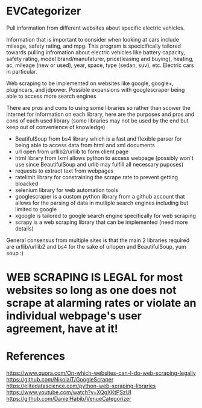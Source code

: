 # EVCategorizer

Pull information from different websites about specific electric vehicles.

Information that is important to consider when looking at cars include mileage, safety rating, and mpg. This program is
specicifically tailored towards pulling infromation about electric vehicles like battery capacity, safety rating, model
brand/manufaturer, price(leasing and buying), heating, ac, mileage (new or used), year, space, type (sedan, suv), etc. Electric cars in particular.

Web scraping to be implemented on websites like google, google+, plugincars, and jdpower.
Possible expansions with googlescraper being able to access more search engines

There are pros and cons to using some libraries so rather than scower the internet for information on each library,
here are the purposes and pros and cons of each used library (some libraries may not be used by the end but
keep out of convenience of knowledge)


- BeatifulSoup from bs4 library which is a fast and flexible parser for being able to access data from html and xml documents
- url open from urllib2/urllib to form client page
- html library from lxml allows python to access webpage (possibly won't use since BeautifulSoup and urlib may fulfill all necessary puposes)
- requests to extract text from webpages
- ratelimit library for constraining the scrape rate to prevent getting bloacked
- selenium library for web automation tools
- googlescraper is a custom python library from a github account that allows for the parsing of data in mutliple search engines including but limited to google
- xgoogle is tailored to google search engine specifically for web scraping
- scrapy is a web scraping library that can be implemented (need more details)

General consensus from multiple sites is that the main 2 libraries required are urllib/urllib2 and bs4 for the sake of urlopen and BeautifulSoup, yum soup :)

# WEB SCRAPING IS LEGAL for most websites so long as one does not scrape at alarming rates or violate an individual webpage's user agreement, have at it!

# References
https://www.quora.com/On-which-websites-can-I-do-web-scraping-legally
https://github.com/NikolaiT/GoogleScraper
https://elitedatascience.com/python-web-scraping-libraries
https://www.youtube.com/watch?v=XQgXKtPSzUI
https://github.com/DanielHabib/VenueCategorizer



